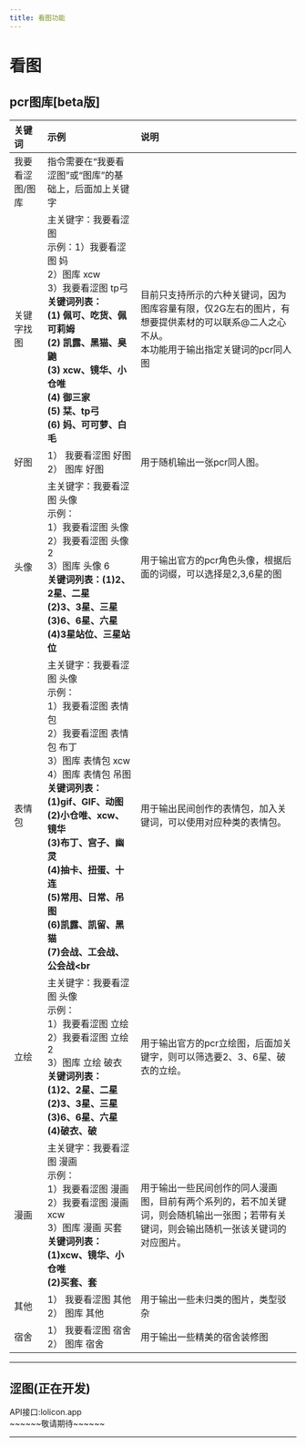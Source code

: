 ```yaml
---
title: 看图功能
---
```


# 看图

## pcr图库[beta版]





关键词 | 示例 | 说明
:-----|:----|:----
 我要看涩图/图库|指令需要在“我要看涩图”或“图库”的基础上，后面加上关键字|
 关键字找图|主关键字：我要看涩图<br>示例：1）我要看涩图 妈<br>2）图库 xcw<br>3）我要看涩图 tp弓<br><b>关键词列表：<br>(1)	佩可、吃货、佩可莉姆<br>(2)	凯露、黑猫、臭鼬<br>(3)	xcw、镜华、小仓唯<br>(4)	御三家<br>(5)	栞、tp弓<br>(6)	妈、可可萝、白毛</b><br>|目前只支持所示的六种关键词，因为图库容量有限，仅2G左右的图片，有想要提供素材的可以联系@二人之心不从。<br>本功能用于输出指定关键词的pcr同人图
 好图|1）	我要看涩图 好图<br>2）	图库 好图|用于随机输出一张pcr同人图。
 头像|主关键字：我要看涩图 头像<br>示例：<br>1）我要看涩图 头像<br>2）我要看涩图 头像 2<br>3）图库 头像 6<br><b>关键词列表：(1)2、2星、二星<br>(2)3、3星、三星<br>(3)6、6星、六星<br>(4)3星站位、三星站位</b>|用于输出官方的pcr角色头像，根据后面的词缀，可以选择是2,3,6星的图
 表情包|主关键字：我要看涩图 头像<br>示例：<br>1）我要看涩图 表情包<br>2）我要看涩图 表情包 布丁<br>3）图库 表情包 xcw<br>4）图库 表情包 吊图<br><b>关键词列表：(1)gif、GIF、动图<br>(2)小仓唯、xcw、镜华<br>(3)布丁、宫子、幽灵<br>(4)抽卡、扭蛋、十连<br>(5)常用、日常、吊图<br>(6)凯露、凯留、黑猫<br>(7)会战、工会战、公会战<br</b>|用于输出民间创作的表情包，加入关键词，可以使用对应种类的表情包。
 立绘|主关键字：我要看涩图 头像<br>示例：<br>1）我要看涩图 立绘<br>2）我要看涩图 立绘 2<br>3）图库 立绘 破衣<br><b>关键词列表：<br>(1)2、2星、二星<br>(2)3、3星、三星<br>(3)6、6星、六星<br>(4)破衣、破</b><br>|用于输出官方的pcr立绘图，后面加关键字，则可以筛选要2、3、6星、破衣的立绘。
 漫画|主关键字：我要看涩图 漫画<br>示例：<br>1）我要看涩图 漫画<br>2）我要看涩图 漫画 xcw<br>3）图库 漫画 买套<br><b>关键词列表：<br>(1)xcw、镜华、小仓唯<br>(2)买套、套</b>|用于输出一些民间创作的同人漫画图，目前有两个系列的，若不加关键词，则会随机输出一张图；若带有关键词，则会输出随机一张该关键词的对应图片。
 其他|1）	我要看涩图 其他<br>2）	图库 其他<br>|用于输出一些未归类的图片，类型驳杂
 宿舍|1）	我要看涩图 宿舍<br>2）	图库 宿舍<br>|用于输出一些精美的宿舍装修图

***
## 涩图(正在开发)
API接口:lolicon.app  
\~\~\~\~\~\~敬请期待\~\~\~\~\~\~

***
